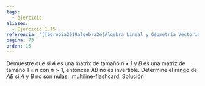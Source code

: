 ```yaml
---
tags:
  - ejercicio
aliases:
  - Ejercicio 1.15
referencia: "[[borobia2019algebra2e|Álgebra Lineal y Geometría Vectorial (2a ed)]]"
pagina: 73
orden: 15
---
```

Demuestre que si $A$ es una matrix de tamaño $n \times 1$ y $B$ es una matriz de tamaño $1 \times n$ con $n>1$, entonces $AB$ no es invertible. Determine el rango de $AB$ si $A$ y $B$ no son nulas.
:multiline-flashcard:
Solución
